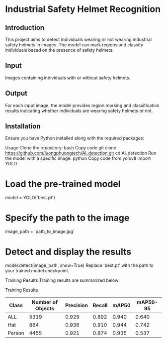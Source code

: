 # Industrial Safety Helmet Recognition

## Introduction

This project aims to detect individuals wearing or not wearing industrial safety helmets in images. The model can mark regions and classify individuals based on the presence of safety helmets.

## Input

Images containing individuals with or without safety helmets.

## Output

For each input image, the model provides region marking and classification results indicating whether individuals are wearing safety helmets or not.

## Installation

Ensure you have Python installed along with the required packages:

Usage
Clone the repository:
bash
Copy code
git clone https://github.com/luongphuongtech/AI_detection.git
cd AI_detection
Run the model with a specific image:
python
Copy code
from yolov8 import YOLO

# Load the pre-trained model
model = YOLO('best.pt')

# Specify the path to the image
image_path = 'path_to_image.jpg'

# Detect and display the results
model.detect(image_path, show=True)
Replace 'best.pt' with the path to your trained model checkpoint.

Training Results
Training results are summarized below:

Training Results

| Class   | Number of Objects | Precision | Recall | mAP50 | mAP50-95 |
|---------|-------------------|-----------|--------|-------|----------|
| ALL     | 5319              | 0.929     | 0.892  | 0.940 | 0.640    |
| Hat     | 864               | 0.936     | 0.910  | 0.944 | 0.742    |
| Person  | 4455              | 0.921     | 0.874  | 0.935 | 0.537    |
